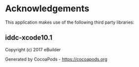 # Acknowledgements
This application makes use of the following third party libraries:

## iddc-xcode10.1

Copyright (c) 2017 eBuilder

Generated by CocoaPods - https://cocoapods.org
